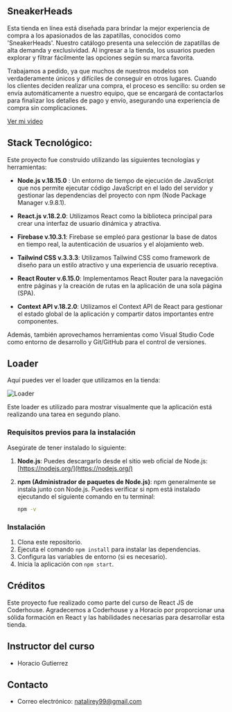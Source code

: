 ## SneakerHeads
Esta tienda en línea está diseñada para brindar la mejor experiencia de compra a los apasionados de las zapatillas, conocidos como 'SneakerHeads'. Nuestro catálogo presenta una selección de zapatillas de alta demanda y exclusividad. Al ingresar a la tienda, los usuarios pueden explorar y filtrar fácilmente las opciones según su marca favorita.

Trabajamos a pedido, ya que muchos de nuestros modelos son verdaderamente únicos y difíciles de conseguir en otros lugares. Cuando los clientes deciden realizar una compra, el proceso es sencillo: su orden se envía automáticamente a nuestro equipo, que se encargará de contactarlos para finalizar los detalles de pago y envío, asegurando una experiencia de compra sin complicaciones.</p>

[Ver mi video](https://clipchamp.com/watch/eA7Lh1r9477)


## Stack Tecnológico: 
Este proyecto fue construido utilizando las siguientes tecnologías y herramientas:

- **Node.js v.18.15.0** : Un entorno de tiempo de ejecución de JavaScript que nos permite ejecutar código JavaScript en el lado del servidor y gestionar las dependencias del proyecto con npm (Node Package Manager v.9.8.1).

- **React.js v.18.2.0**: Utilizamos React como la biblioteca principal para crear una interfaz de usuario dinámica y atractiva.

- **Firebase v.10.3.1**: Firebase se empleó para gestionar la base de datos en tiempo real, la autenticación de usuarios y el alojamiento web.

- **Tailwind CSS v.3.3.3**: Utilizamos Tailwind CSS como framework de diseño para un estilo atractivo y una experiencia de usuario receptiva.

- **React Router v.6.15.0**: Implementamos React Router para la navegación entre páginas y la creación de rutas en la aplicación de una sola página (SPA).

- **Context API v.18.2.0**: Utilizamos el Context API de React para gestionar el estado global de la aplicación y compartir datos importantes entre componentes.

Además, también aprovechamos herramientas como Visual Studio Code como entorno de desarrollo y Git/GitHub para el control de versiones.

## Loader

Aquí puedes ver el loader que utilizamos en la tienda:

![Loader](https://cssloaders.github.io/)

Este loader es utilizado para mostrar visualmente que la aplicación está realizando una tarea en segundo plano.

### Requisitos previos para la instalación

Asegúrate de tener instalado lo siguiente:

1. **Node.js**: Puedes descargarlo desde el sitio web oficial de Node.js: [https://nodejs.org/](https://nodejs.org/)

2. **npm (Administrador de paquetes de Node.js)**: npm generalmente se instala junto con Node.js. Puedes verificar si npm está instalado ejecutando el siguiente comando en tu terminal:

   ```bash
   npm -v

### Instalación

1. Clona este repositorio.
2. Ejecuta el comando `npm install` para instalar las dependencias.
3. Configura las variables de entorno (si es necesario).
4. Inicia la aplicación con `npm start`. 

## Créditos

Este proyecto fue realizado como parte del curso de React JS de Coderhouse. Agradecemos a Coderhouse y a Horacio por proporcionar una sólida formación en React y las habilidades necesarias para desarrollar esta tienda.

## Instructor del curso

- Horacio Gutierrez 

## Contacto

- Correo electrónico: natalirey99@gmail.com